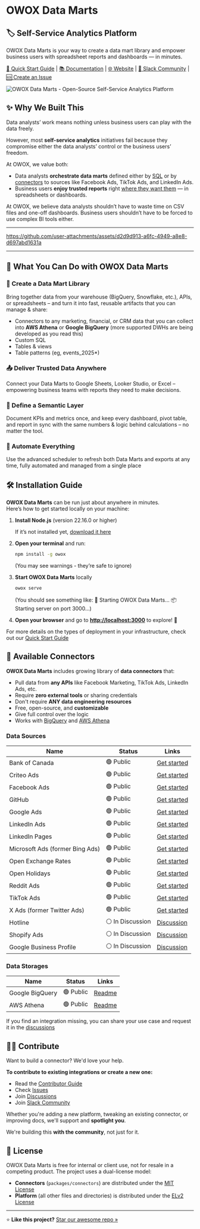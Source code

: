 # OWOX Data Marts

## 🏷 Self-Service Analytics Platform

OWOX Data Marts is your way to create a data mart library and empower business users with spreadsheet reports and dashboards — in minutes.

[📘 Quick Start Guide](./docs/getting-started/quick-start.md) | [📚 Documentation](https://docs.owox.com?utm_source=github&utm_medium=referral&utm_campaign=readme) | [🌐 Website](https://www.owox.com?utm_source=github&utm_medium=referral&utm_campaign=readme) | [💬 Slack Community](https://join.slack.com/t/owox-data-marts/shared_invite/zt-3fffrsau9-UlobJVlXzRLpXmvs0ffvoQ) | [🆘 Create an Issue](https://github.com/OWOX/owox-data-marts/issues)

![OWOX Data Marts - Open-Source Self-Service Analytics Platform](./docs/res/owox-data-marts-schema.svg)

## ✨ Why We Built This

Data analysts’ work means nothing unless business users can play with the data freely.

However, most **self-service analytics** initiatives fail because they compromise either the data analysts’ control or the business users’ freedom.

At OWOX, we value both:

- Data analysts **orchestrate data marts** defined either by [SQL](./docs/getting-started/setup-guide/sql-data-mart.md) or by [connectors](./docs/getting-started/setup-guide/connector-data-mart.md) to sources like Facebook Ads, TikTok Ads, and LinkedIn Ads.
- Business users **enjoy trusted reports** right [where they want them](./docs/destinations/manage-destinations.md) — in spreadsheets or dashboards.

At OWOX, we believe data analysts shouldn’t have to waste time on CSV files and one-off dashboards. Business users shouldn’t have to be forced to use complex BI tools either.

---

<https://github.com/user-attachments/assets/d2d9d913-a6fc-4949-a8e8-d697abd1631a>

---

## 🚀 What You Can Do with OWOX Data Marts

### 📘 Create a Data Mart Library

Bring together data from your warehouse (BigQuery, Snowflake, etc.), APIs, or spreadsheets – and turn it into fast, reusable artifacts that you can manage & share:

- Connectors to any marketing, financial, or CRM data that you can collect into **AWS Athena** or **Google BigQuery** (more supported DWHs are being developed as you read this)
- Custom SQL
- Tables & views
- Table patterns (eg, events_2025\*)

### 📤 Deliver Trusted Data Anywhere

Connect your Data Marts to Google Sheets, Looker Studio, or Excel – empowering business teams with reports they need to make decisions.

### 🧾 Define a Semantic Layer

Document KPIs and metrics once, and keep every dashboard, pivot table, and report in sync with the same numbers & logic behind calculations – no matter the tool.

### 📅 Automate Everything

Use the advanced scheduler to refresh both Data Marts and exports at any time, fully automated and managed from a single place

## 🛠 Installation Guide

**OWOX Data Marts** can be run just about anywhere in minutes.  
Here’s how to get started locally on your machine:

1. **Install Node.js** (version 22.16.0 or higher)

   If it’s not installed yet, [download it here](https://nodejs.org/en/download)

2. **Open your terminal** and run:

   ```bash
   npm install -g owox
   ```

   (You may see warnings - they’re safe to ignore)

3. **Start OWOX Data Marts** locally

   ```bash
   owox serve
   ```

   (You should see something like:
   🚀 Starting OWOX Data Marts...
   📦 Starting server on port 3000...)

4. **Open your browser** and go to **<http://localhost:3000>** to explore! 🎉

For more details on the types of deployment in your infrastructure, check out our [Quick Start Guide](./docs/getting-started/quick-start.md)

## 🔌 Available Connectors

**OWOX Data Marts** includes growing library of **data connectors** that:

- Pull data from **any APIs** like Facebook Marketing, TikTok Ads, LinkedIn Ads, etc.
- Require **zero external tools** or sharing credentials
- Don't require **ANY data engineering resources**
- Free, open-source, and **customizable**
- Give full control over the logic
- Works with [BigQuery](packages/connectors/src/Storages/GoogleBigQuery/README.md) and [AWS Athena](packages/connectors/src/Storages/AwsAthena/README.md)

### Data Sources

| Name                            | Status           | Links                                                                               |
| ------------------------------- | ---------------- | ----------------------------------------------------------------------------------- |
| Bank of Canada                  | 🟢 Public        | [Get started](packages/connectors/src/Sources/BankOfCanada/GETTING_STARTED.md)      |
| Criteo Ads                      | 🟢 Public        | [Get started](packages/connectors/src/Sources/CriteoAds/GETTING_STARTED.md)         |
| Facebook Ads                    | 🟢 Public        | [Get started](packages/connectors/src/Sources/FacebookMarketing/GETTING_STARTED.md) |
| GitHub                          | 🟢 Public        | [Get started](packages/connectors/src/Sources/GitHub/GETTING_STARTED.md)            |
| Google Ads                      | 🟢 Public        | [Get started](packages/connectors/src/Sources/GoogleAds/GETTING_STARTED.md)         |
| LinkedIn Ads                    | 🟢 Public        | [Get started](packages/connectors/src/Sources/LinkedInAds/GETTING_STARTED.md)       |
| LinkedIn Pages                  | 🟢 Public        | [Get started](packages/connectors/src/Sources/LinkedInPages/GETTING_STARTED.md)     |
| Microsoft Ads (former Bing Ads) | 🟢 Public        | [Get started](packages/connectors/src/Sources/MicrosoftAds/GETTING_STARTED.md)      |
| Open Exchange Rates             | 🟢 Public        | [Get started](packages/connectors/src/Sources/OpenExchangeRates/GETTING_STARTED.md) |
| Open Holidays                   | 🟢 Public        | [Get started](packages/connectors/src/Sources/OpenHolidays/GETTING_STARTED.md)      |
| Reddit Ads                      | 🟢 Public        | [Get started](packages/connectors/src/Sources/RedditAds/GETTING_STARTED.md)         |
| TikTok Ads                      | 🟢 Public        | [Get started](packages/connectors/src/Sources/TikTokAds/GETTING_STARTED.md)         |
| X Ads (former Twitter Ads)      | 🟢 Public        | [Get started](packages/connectors/src/Sources/XAds/GETTING_STARTED.md)              |
| Hotline                         | ⚪️ In Discussion | [Discussion](https://github.com/OWOX/owox-data-marts/discussions/55)                |
| Shopify Ads                     | ⚪️ In Discussion | [Discussion](https://github.com/OWOX/owox-data-marts/discussions/63)                |
| Google Business Profile         | ⚪️ In Discussion | [Discussion](https://github.com/OWOX/owox-data-marts/discussions/61)                |

### Data Storages

| Name            | Status    | Links                                                               |
| --------------- | --------- | ------------------------------------------------------------------- |
| Google BigQuery | 🟢 Public | [Readme](packages/connectors/src/Storages/GoogleBigQuery/README.md) |
| AWS Athena      | 🟢 Public | [Readme](packages/connectors/src/Storages/AwsAthena/README.md)      |

If you find an integration missing, you can share your use case and request it in the [discussions](https://github.com/OWOX/owox-data-marts/discussions)

## 🧑‍💻 Contribute

Want to build a connector? We'd love your help.

**To contribute to existing integrations or create a new one:**

- Read the [Contributor Guide](packages/connectors/CONTRIBUTING.md)
- Check [Issues](https://github.com/OWOX/owox-data-marts/issues)
- Join [Discussions](https://github.com/OWOX/owox-data-marts/discussions)
- Join [Slack Community](https://join.slack.com/t/owox-data-marts/shared_invite/zt-3fffrsau9-UlobJVlXzRLpXmvs0ffvoQ)

Whether you're adding a new platform, tweaking an existing connector, or improving docs, we'll support and **spotlight you**.

We're building this **with the community**, not just for it.

## 📌 License

OWOX Data Marts is free for internal or client use, not for resale in a competing product. The project uses a dual-license model:

- **Connectors** (`packages/connectors`) are distributed under the [MIT License](licenses/MIT.md)
- **Platform** (all other files and directories) is distributed under the [ELv2 License](licenses/Elasticv2.md)

---

⭐ **Like this project?** [Star our awesome repo »](https://github.com/OWOX/owox-data-marts)
